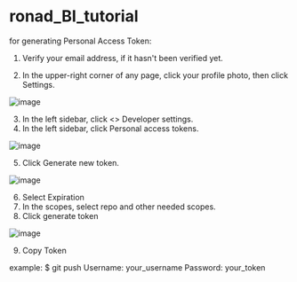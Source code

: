 # ronad_BI_tutorial

for generating Personal Access Token:

1) Verify your email address, if it hasn't been verified yet.

2) In the upper-right corner of any page, click your profile photo, then click Settings.

![image](https://user-images.githubusercontent.com/31671665/167546400-c9f12b18-dab0-44b1-bcf3-f065bd763047.png)

3) In the left sidebar, click <> Developer settings.
4) In the left sidebar, click Personal access tokens.

![image](https://user-images.githubusercontent.com/31671665/167546512-7eeab17d-3953-4fae-be82-153d0405531a.png)

5) Click Generate new token.

![image](https://user-images.githubusercontent.com/31671665/167546724-8ce00b9f-39ed-4649-8ef8-a2e1fedd7749.png)

6) Select Expiration
7) In the scopes, select repo and other needed scopes.
8) Click generate token

![image](https://user-images.githubusercontent.com/31671665/167546855-e5ef568b-116a-4523-9d24-ba2dae0e8d91.png)

9) Copy Token

example:
$ git push
Username: your_username
Password: your_token


